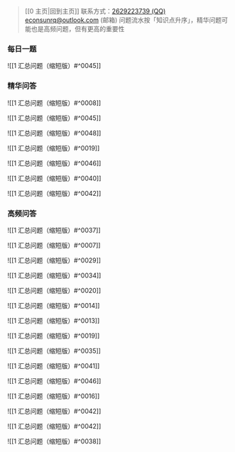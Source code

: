 > [[0 主页|回到主页]]
> 联系方式：<a href="https://qm.qq.com/q/iA1sKuakak">2629223739 (QQ)</a> <a href="mailto:econsunrq@outlook.com">econsunrq@outlook.com (邮箱)</a>
> 问题流水按「知识点升序」，精华问题可能也是高频问题，但有更高的重要性

### 每日一题

![[1 汇总问题（缩短版）#^0045]]

### 精华问答

![[1 汇总问题（缩短版）#^0008]]

![[1 汇总问题（缩短版）#^0045]]

![[1 汇总问题（缩短版）#^0048]]

![[1 汇总问题（缩短版）#^0019]]

![[1 汇总问题（缩短版）#^0046]]

![[1 汇总问题（缩短版）#^0040]]

![[1 汇总问题（缩短版）#^0042]]

### 高频问答

![[1 汇总问题（缩短版）#^0037]]

![[1 汇总问题（缩短版）#^0007]]

![[1 汇总问题（缩短版）#^0029]]

![[1 汇总问题（缩短版）#^0034]]

![[1 汇总问题（缩短版）#^0020]]

![[1 汇总问题（缩短版）#^0014]]

![[1 汇总问题（缩短版）#^0013]]

![[1 汇总问题（缩短版）#^0019]]

![[1 汇总问题（缩短版）#^0035]]

![[1 汇总问题（缩短版）#^0041]]

![[1 汇总问题（缩短版）#^0046]]

![[1 汇总问题（缩短版）#^0016]]

![[1 汇总问题（缩短版）#^0042]]

![[1 汇总问题（缩短版）#^0042]]

![[1 汇总问题（缩短版）#^0038]]